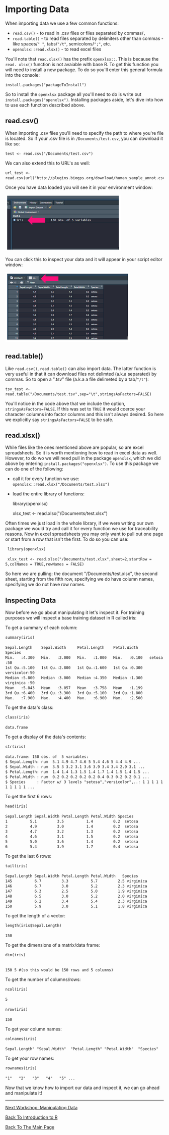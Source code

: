# Importing Data

When importing data we use a few common functions:

* ```read.csv()``` - to read in .csv files or files separated by commas/```,```
* ```read.table()``` - to read files separated by delimiters other than commas - like spaces/```" "```, tabs/```"/t"```, semicolons/```";"```, etc.
* ```openxlsx::read.xlsx()``` - to read excel files

You'll note that ```read.xlsx()``` has the prefix ```openxlsx::```. This is because the ```read. xlsx()``` function is not avaiable with base R. To get this function you will need to install a new package. To do so you'll enter this general formula into the console:

    install.packages("packageToInstall")

So to install the ```openxlsx``` package all you'll need to do is write out ```install.packages("openxlsx")```. Installing packages aside, let's dive into how to use each function described above.

## read.csv()

When importing .csv files you'll need to specify the path to where you're file is located. So if your .csv file is in ```/Documents/test.csv```, you can download it like so:

    test <- read.csv("/Documents/test.csv")

We can also extend this to URL's as well:

    url_test <- read.csv(url("http://plugins.biogps.org/download/human_sample_annot.csv"))

Once you have data loaded you will see it in your environment window:

![](images/click.PNG)

You can click this to inspect your data and it will appear in your script editor window:

![](images/view.PNG)

## read.table()

Like ```read.csv()```, ```read.table()``` can also import data. The latter function is very useful in that it can download files not delimted (a.k.a separated) by commas. So to open a ".tsv" file (a.k.a a file delimeted by a tab/```"/t"```):

    tsv_test <- read.table("/Documents/test.tsv",sep="\t",stringsAsFactors=FALSE)

You'll notice in the code above that we include the option, ```stringsAsFactors=FALSE```. If this was set to ```TRUE``` it would coerce your character columns into factor columns and this isn't always desired. So here we explicitly say ```stringsAsFactors=FALSE``` to be safe.

## read.xlsx()

While files like the ones mentioned above are popular, so are excel spreadsheets. So it is worth mentioning how to read in excel data as well. However, to do wo we will need pull in the package ```openxlsx```, which we did above by entering ```install.packages("openxlsx")```. To use this package we can do one of the following:

  * call it for every function we use: ```openxlsx::read.xlsx("/Documents/test.xlsx")```
  * load the entire library of functions:
   
       library(openxlsx)
      
      xlsx_test <- read.xlsx("/Documents/test.xlsx")
      
Often times we just load in the whole library, if we were writing our own package we would try and call it for every function we use for traceability reasons. Now in excel spreadsheets you may only want to pull out one page or start from a row that isn't the first. To do so you can use:

     library(openxlsx)

     xlsx_test <- read.xlsx("/Documents/test.xlsx",sheet=2,startRow = 5,colNames = TRUE,rowNames = FALSE)

So here we are pulling: the document "/Documents/test.xlsx", the second sheet, starting from the fifth row, specifying we do have column names, specifying we do not have row names. 

## Inspecting Data

Now before we go about manipulating it let's inspect it. For training purposes we will inspect a base training dataset in R called iris:

To get a summary of each column:

    summary(iris)

    Sepal.Length    Sepal.Width     Petal.Length    Petal.Width          Species  
    Min.   :4.300   Min.   :2.000   Min.   :1.000   Min.   :0.100   setosa    :50  
    1st Qu.:5.100   1st Qu.:2.800   1st Qu.:1.600   1st Qu.:0.300   versicolor:50  
    Median :5.800   Median :3.000   Median :4.350   Median :1.300   virginica :50  
    Mean   :5.843   Mean   :3.057   Mean   :3.758   Mean   :1.199                  
    3rd Qu.:6.400   3rd Qu.:3.300   3rd Qu.:5.100   3rd Qu.:1.800
    Max.   :7.900   Max.   :4.400   Max.   :6.900   Max.   :2.500
    

To get the data's class:

    class(iris)

    data.frame

To get a display of the data's contents:

    str(iris)

    data.frame:	150 obs. of  5 variables:
    $ Sepal.Length: num  5.1 4.9 4.7 4.6 5 5.4 4.6 5 4.4 4.9 ...
    $ Sepal.Width : num  3.5 3 3.2 3.1 3.6 3.9 3.4 3.4 2.9 3.1 ...
    $ Petal.Length: num  1.4 1.4 1.3 1.5 1.4 1.7 1.4 1.5 1.4 1.5 ...
    $ Petal.Width : num  0.2 0.2 0.2 0.2 0.2 0.4 0.3 0.2 0.2 0.1 ...
    $ Species     : Factor w/ 3 levels "setosa","versicolor",..: 1 1 1 1 1 1 1 1 1 1 ...
    
 
To get the first 6 rows:

    head(iris)
 
    Sepal.Length Sepal.Width Petal.Length Petal.Width Species
    1          5.1         3.5          1.4         0.2  setosa
    2          4.9         3.0          1.4         0.2  setosa
    3          4.7         3.2          1.3         0.2  setosa
    4          4.6         3.1          1.5         0.2  setosa
    5          5.0         3.6          1.4         0.2  setosa
    6          5.4         3.9          1.7         0.4  setosa
    

To get the last 6 rows:

    tail(iris)

    Sepal.Length Sepal.Width Petal.Length Petal.Width   Species
    145          6.7         3.3          5.7         2.5 virginica
    146          6.7         3.0          5.2         2.3 virginica
    147          6.3         2.5          5.0         1.9 virginica
    148          6.5         3.0          5.2         2.0 virginica
    149          6.2         3.4          5.4         2.3 virginica
    150          5.9         3.0          5.1         1.8 virginica
    

To get the length of a vector:

    length(iris$Sepal.Length)
    
    150

To get the dimensions of a matrix/data frame:

    dim(iris)


    150 5 #(so this would be 150 rows and 5 columns)

To get the number of columns/rows:

    ncol(iris)
    
    5

    nrow(iris)

    150

To get your column names:

    colnames(iris)

    Sepal.Length" "Sepal.Width"  "Petal.Length" "Petal.Width"  "Species"

To get your row names:

    rownames(iris)

    "1"   "2"   "3"   "4"   "5" ...

Now that we know how to import our data and inspect it, we can go ahead and manipulate it!


_________________________________________________________________________________________________________________________________________________________________________________

[Next Workshop: Manipulating Data](../ManipulatingData/ManipulatingData.md)

[Back To Introduction to R](../IntroToR.md)

[Back To The Main Page](../../index.md)





